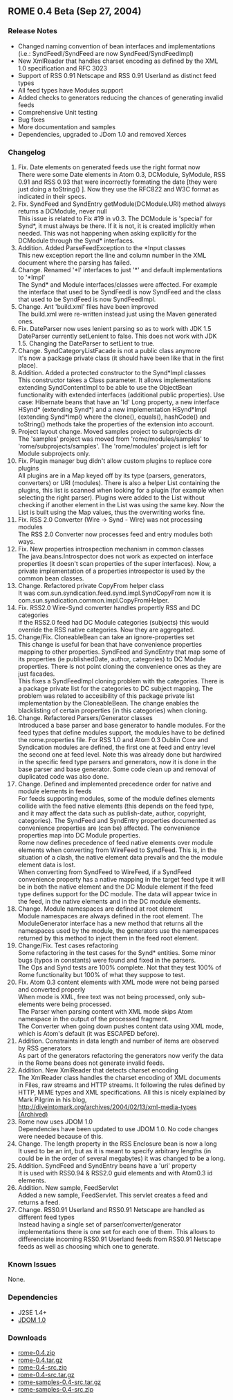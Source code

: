## ROME 0.4 Beta (Sep 27, 2004)

### Release Notes

-   Changed naming convention of bean interfaces and implementations (i.e.: 
    SyndFeedI/SyndFeed are now SyndFeed/SyndFeedImpl)
-   New XmlReader that handles charset encoding as defined by the XML 1.0 
    specification and RFC 3023
-   Support of RSS 0.91 Netscape and RSS 0.91 Userland as distinct feed types
-   All feed types have Modules support
-   Added checks to generators reducing the chances of generating invalid feeds
-   Comprehensive Unit testing
-   Bug fixes
-   More documentation and samples
-   Dependencies, upgraded to JDom 1.0 and removed Xerces

### Changelog

1.  Fix. Date elements on generated feeds use the right format now\
    There were some Date elements in Atom 0.3, DCModule, SyModule, RSS
    0.91 and RSS 0.93 that were incorrectly formating the date \[they
    were just doing a toString() \]. Now they use the RFC822 and W3C
    format as indicated in their specs.
2.  Fix. SyndFeed and SyndEntry getModule(DCModule.URI) method always
    returns a DCModule, never null\
    This issue is related to Fix #19 in v0.3. The DCModule is
    \'special\' for Synd\*, it must always be there. If it is not, it is
    created implicitly when needed. This was not happening when asking
    explicitly for the DCModule through the Synd\* interfaces.
3.  Addition. Added ParseFeedException to the \*Input classes\
    This new exception report the line and column number in the XML
    document where the parsing has failed.
4.  Change. Renamed \'\*I\' interfaces to just \'\*\' and default
    implementations to \'\*Impl\'\
    The Synd\* and Module interfaces/classes were affected. For example
    the interface that used to be SyndFeedI is now SyndFeed and the
    class that used to be SyndFeed is now SyndFeedImpl.
5.  Change. Ant \'build.xml\' files have been improved\
    The build.xml were re-written instead just using the Maven generated
    ones.
6.  Fix. DateParser now uses lenient parsing so as to work with JDK 1.5\
    DateParser currently setLenient to false. This does not work with
    JDK 1.5. Changing the DateParser to setLient to true.
7.  Change. SyndCategoryListFacade is not a public class anymore\
    It\'s now a package private class (it should have been like that in
    the first place).
8.  Addition. Added a protected constructor to the Synd\*Impl classes\
    This constructor takes a Class parameter. It allows implementations
    extending SyndContentImpl to be able to use the ObjectBean
    functionality with extended interfaces (additional public
    properties). Use case: Hibernate beans that have an \'Id\' Long
    property, a new interface HSynd\* (extending Synd\*) and a new
    implementation HSynd\*Impl (extending Synd\*Impl) where the clone(),
    equals(), hashCode() and toString() methods take the properties of
    the extension into account.
9.  Project layout change. Moved samples project to subprojects dir\
    The \'samples\' project was moved from \'rome/modules/samples\' to
    \'rome/subprojects/samples\'. The \'rome/modules\' project is left
    for Module subprojects only.
10. Fix. Plugin manager bug didn\'t allow custom plugins to replace core
    plugins\
    All plugins are in a Map keyed off by its type (parsers, generators,
    converters) or URI (modules). There is also a helper List containing
    the plugins, this list is scanned when looking for a plugin (for
    example when selecting the right parser). Plugins were added to the
    List without checking if another element in the List was using the
    same key. Now the List is built using the Map values, thus the
    overwriting works fine.
11. Fix. RSS 2.0 Converter (Wire -\> Synd - Wire) was not processing
    modules\
    The RSS 2.0 Converter now processes feed and entry modules both
    ways.
12. Fix. New properties introspection mechanism in common classes\
    The java.beans.Introspector does not work as expected on interface
    properties (it doesn\'t scan properties of the super interfaces).
    Now, a private implementation of a properties introspector is used
    by the common bean classes.
13. Change. Refactored private CopyFrom helper class\
    It was com.sun.syndication.feed.synd.impl.SyndCopyFrom now it is
    com.sun.syndication.common.impl.CopyFromHelper.
14. Fix. RSS2.0 Wire-Synd converter handles propertly RSS and DC
    categories\
    If the RSS2.0 feed had DC Module categories (subjects) this would
    override the RSS native categories. Now they are aggregated.
15. Change/Fix. CloneableBean can take an ignore-properties set\
    This change is useful for bean that have convenience properties
    mapping to other properties. SyndFeed and SyndEntry that map some of
    its properties (ie publishedDate, author, categories) to DC Module
    properties. There is not point cloning the convenience ones as they
    are just facades.\
    This fixes a SyndFeedImpl cloning problem with the categories. There
    is a package private list for the categories to DC subject mapping.
    The problem was related to accesibility of this package private list
    implementation by the CloneableBean. The change enables the
    blacklisting of certain properties (in this categories) when
    cloning.
16. Change. Refactored Parsers/Generator classes\
    Introduced a base parser and base generator to handle modules. For
    the feed types that define modules support, the modules have to be
    defined the rome.properties file. For RSS 1.0 and Atom 0.3 Dublin
    Core and Syndication modules are defined, the first one at feed and
    entry level the second one at feed level. Note this was already done
    but hardwired in the specific feed type parsers and generators, now
    it is done in the base parser and base generator. Some code clean up
    and removal of duplicated code was also done.
17. Change. Defined and implemented precedence order for native and
    module elements in feeds\
    For feeds supporting modules, some of the module defines elements
    collide with the feed native elements (this depends on the feed
    type, and it may affect the data such as publish-date, author,
    copyright, categories). The SyndFeed and SyndEntry properties
    documented as convenience properties are (can be) affected. The
    convenience properties map into DC Module properties.\
    Rome now defines precedence of feed native elements over module
    elements when converting from WireFeed to SyndFeed. This is, in the
    situation of a clash, the native element data prevails and the the
    module element data is lost.\
    When converting from SyndFeed to WireFeed, if a SyndFeed convenience
    property has a native mapping in the target feed type it will be in
    both the native element and the DC Module element if the feed type
    defines support for the DC module. The data will appear twice in the
    feed, in the native elements and in the DC module elements.
18. Change. Module namespaces are defined at root element\
    Module namespaces are always defined in the root element. The
    ModuleGenerator interface has a new method that returns all the
    namespaces used by the module, the generators use the namespaces
    returned by this method to inject them in the feed root element.
19. Change/Fix. Test cases refactoring\
    Some refactoring in the test cases for the Synd\* entities. Some
    minor bugs (typos in constants) were found and fixed in the
    parsers.\
    The Ops and Synd tests are 100% complete. Not that they test 100% of
    Rome functionality but 100% of what they suppose to test.
20. Fix. Atom 0.3 content elements with XML mode were not being parsed
    and converted properly\
    When mode is XML, free text was not being processed, only
    sub-elements were being processed.\
    The Parser when parsing content with XML mode skips Atom namespace
    in the output of the processed fragment.\
    The Converter when going down pushes content data using XML mode,
    which is Atom\'s default (it was ESCAPED before).
21. Addition. Constraints in data length and number of items are
    observed by RSS generators\
    As part of the generators refactoring the generators now verify the
    data in the Rome beans does not generate invalid feeds.
22. Addition. New XmlReader that detects charset encoding\
    The XmlReader class handles the charset encoding of XML documents in
    Files, raw streams and HTTP streams. It following the rules defined
    by HTTP, MIME types and XML specifications. All this is nicely
    explained by Mark Pilgrim in his blog,
    [http://diveintomark.org/archives/2004/02/13/xml-media-types
    (Archived)](https://web.archive.org/web/20060706153721/http://diveintomark.org/archives/2004/02/13/xml-media-types)
23. Rome now uses JDOM 1.0\
    Dependencies have been updated to use JDOM 1.0. No code changes were
    needed because of this.
24. Change. The length property in the RSS Enclosure bean is now a long\
    It used to be an int, but as it is meant to specify arbitrary
    lengths (in could be in the order of several megabytes) it was
    changed to be a long.
25. Addition. SyndFeed and SyndEntry beans have a \'uri\' property\
    It is used with RSS0.94 & RSS2.0 guid elements and with Atom0.3 id
    elements.
26. Addition. New sample, FeedServlet\
    Added a new sample, FeedServlet. This servlet creates a feed and
    returns a feed.
27. Change. RSS0.91 Userland and RSS0.91 Netscape are handled as
    different feed types\
    Instead having a single set of parser/converter/generator
    implementations there is one set for each one of them. This allows
    to differenciate incoming RSS0.91 Userland feeds from RSS0.91
    Netscape feeds as well as choosing which one to generate.

### Known Issues

None.

### Dependencies

-   J2SE 1.4+
-   [JDOM 1.0](http://www.jdom.org/)

### Downloads

-   [rome-0.4.zip](rome-0.4.zip)
-   [rome-0.4.tar.gz](rome-0.4.tar.gz)
-   [rome-0.4-src.zip](rome-0.4-src.zip)
-   [rome-0.4-src.tar.gz](rome-0.4-src.tar.gz)
-   [rome-samples-0.4-src.tar.gz](rome-samples-0.4-src.tar.gz)
-   [rome-samples-0.4-src.zip](rome-samples-0.4-src.zip)

